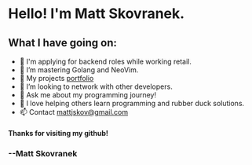 # Hello! I'm Matt Skovranek. 

## What I have going on:

- 🔭 I'm applying for backend roles while working retail.
- 🌱 I’m mastering Golang and NeoVim.
- 📂 My projects [portfolio](https://skovranek.github.io/)
- 🤔 I’m looking to network with other developers.
- 💬 Ask me about my programming journey!
- 👯 I love helping others learn programming and rubber duck solutions.
- 📫 Contact mattjskov@gmail.com

#### Thanks for visiting my github!

### --Matt Skovranek
